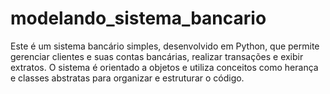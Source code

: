 # modelando_sistema_bancario
Este é um sistema bancário simples, desenvolvido em Python, que permite gerenciar clientes e suas contas bancárias, realizar transações e exibir extratos. O sistema é orientado a objetos e utiliza conceitos como herança e classes abstratas para organizar e estruturar o código.

